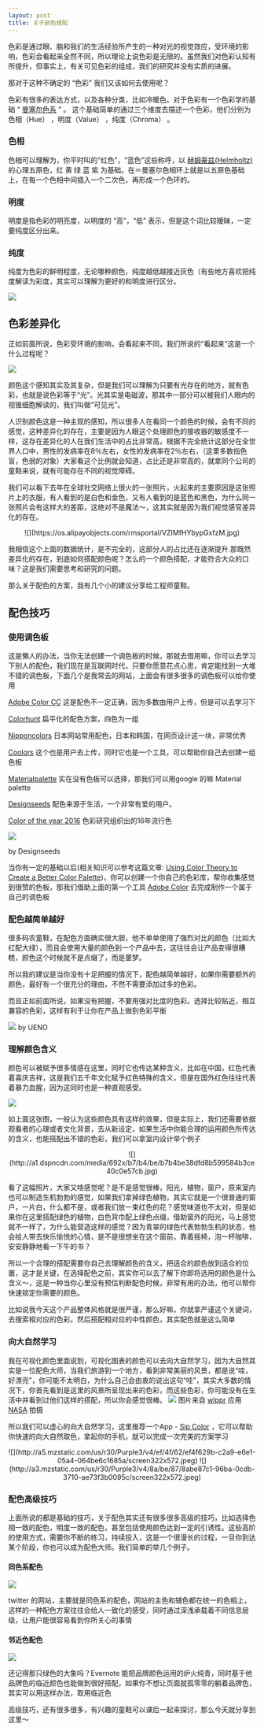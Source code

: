 ```yaml
---
layout: post
title: 关于颜色搭配
---
```

色彩是通过眼、脑和我们的生活经验所产生的一种对光的视觉效应，受环境的影响，色彩会看起来全然不同，所以理论上说色彩是无限的。虽然我们对色彩认知有所提升，但事实上，有关可见色彩的组成，我们的研究并没有实质的进展。

那对于这种不确定的 “色彩” 我们又该如何去使用呢？

色彩有很多的表达方式，以及各种分类，比如冷暖色。对于色彩有一个色彩学的基础 “ [曼塞尔色系](https://zh.wikipedia.org/wiki/%E5%AD%9F%E5%A1%9E%E5%B0%94%E9%A2%9C%E8%89%B2%E7%B3%BB%E7%BB%9F) ” 。 这个基础简单的通过三个维度去描述一个色彩，他们分别为 色相（Hue） ，明度（Value） ，纯度（Chroma）
。

### 色相
   色相可以理解为，你平时叫的“红色”，“蓝色”这些称呼，以 [赫姆豪兹(Helmholtz)](http://www.academia.edu/10294568/The_Young-_Helmholtz_-Maxwell_Theory_of_Color_Vision) 的心理五原色，红 黄 绿 蓝 紫 为基础。在＝曼塞尔色相环上就是以五原色基础上，在每一个色相中间插入一个二次色，再形成一个色环的。

### 明度
   明度是指色彩的明亮度，以明度的 “高”，“低” 表示，但是这个词比较暧昧，一定要纯度区分出来。  

### 纯度
   纯度为色彩的鲜明程度，无论哪种颜色，纯度越低越接近灰色（有些地方喜欢把纯度解读为彩度，其实可以理解为更好的和明度进行区分。

![](https://os.alipayobjects.com/rmsportal/ZUXyJFEliGfhpBd.jpg)

## 色彩差异化

正如前面所说，色彩受环境的影响，会看起来不同，我们所说的“看起来”这是一个什么过程呢？

![](https://os.alipayobjects.com/rmsportal/NeyJrQtzGrEmZxK.png)

颜色这个感知其实及其复杂，但是我们可以理解为只要有光存在的地方，就有色彩，也就是说色彩等于“光”。光其实是电磁波，那其中一部分可以被我们人眼内的视锥细胞解读的，我们叫做“可见光”。

人识别颜色这是一种主观的感知，所以很多人在看同一个颜色的时候，会有不同的感觉，这种差异化的存在，主要是因为人眼这个处理颜色的接收器的敏感度不一样，这存在差异化的人在我们生活中的占比非常高，根据不完全统计这部分在全世界人口中，男性的发病率在8％左右，女性的发病率在2％左右，（这里多数指色盲，色弱的对象）大家看这个比例就会知道，占比还是非常高的，就拿同个公司的童鞋来说，就有可能存在不同的视觉障碍。

我们可以看下去年在全球社交网络上很火的一张照片，火起来的主要原因是这张照片上的衣服，有人看到的是白色和金色，又有人看到的是蓝色和黑色，为什么同一张照片会有这样大的差距，这绝对不是魔法～，这其实就是因为我们视觉感官差异化的存在。

<p style="text-align:center">
![](https://os.alipayobjects.com/rmsportal/VZIMfHYbypGxfzM.jpg)
</p>

我相信这个上面的数据统计，是不完全的，这部分人的占比还在逐渐提升.那既然差异化的存在，到底如何搭配颜色呢？怎么的一个颜色搭配，才能符合大众的口味？这是我们需要思考和研究的问题。

那么关于配色的方案，我有几个小的建议分享给工程师童鞋。

## 配色技巧

### 使用调色板

这是懒人的办法，当你无法创建一个调色板的时候，那就去借用嘛，你可以去学习下别人的配色，我们现在是互联网时代，只要你愿意花点心思，肯定能找到一大堆不错的调色板，下面几个是我常去的网站，上面会有很多很多的调色板可以给你使用

[Adobe Color CC](https://color.adobe.com/zh/explore/newest/)
这是配色不一定正确，因为多数由用户上传，但是可以去学习下

[Colorhunt](http://www.colorhunt.co/)
扁平化的配色方案，四色为一组

[Nipponcolors](http://nipponcolors.com/#gofun)
日本网站常用配色，日本和韩国，在网页设计这一块，非常优秀

[Coolors](https://coolors.co/browser)
这个也是用户去上传，同时它也是一个工具，可以帮助你自己去创建一组色板

[Materialpalette](https://www.materialpalette.com/green/indigo)
实在没有色板可以选择，那我们可以用google 的嘛 Material palette

[Designseeds](https://www.instagram.com/designseeds/)
配色来源于生活，一个非常有爱的用户。

[Color of the year 2016](http://www.pantone.com/color-of-the-year-2016) 色彩研究组织出的16年流行色

![](http://design-seeds.com/palettes/2016_150dpi/FloraTones1_150.png)

by Designseeds

当你有一定的基础以后(相关知识可以参考这篇文章: [Using Color Theory to Create a Better Color Palette](http://www.dtelepathy.com/blog/design/color-theory))，你可以创建一个你自己的色彩库，帮你收集感觉到很赞的色板，那我们借助上面的第一个工具 [Adobe Color](https://color.adobe.com/zh/create/color-wheel/) 去完成制作一个属于自己的调色板


### 配色越简单越好

很多码农童鞋，在配色方面确实很大胆，他不单单使用了强烈对比的颜色（比如大红配大绿），而且会使用大量的颜色到一个产品中去，这往往会让产品变得很糟糕，颜色这个时候就不是点缀了，而是噩梦。

所以我的建议是当你没有十足把握的情况下，配色越简单越好，如果你需要额外的颜色，最好有一个很充分的理由，不然不需要添加过多的色彩。

而且正如前面所说，如果没有把握，不要用强对比度的色彩。选择比较贴近，相互兼容的色彩，这样有利于让你在产品上做到色彩平衡

![](https://d13yacurqjgara.cloudfront.net/users/40433/screenshots/2001240/dribbble.png)
by UENO

### 理解颜色含义

颜色可以被赋予很多情感在这里，同时它也传达某种含义，比如在中国，红色代表着喜庆吉祥，这是我们五千年文化赋予红色特殊的含义，但是在国外红色往往代表着暴力血腥，因为这同时也是一种直观感受。

![](https://os.alipayobjects.com/rmsportal/vgIJAjFfMJLkfxm.png)

如上面这张图，一般认为这些颜色具有这样的效果，但是实际上，我们还需要依据观看者的心理或者文化背景，去从新设定，如果生活中你能合理的运用颜色所传达的含义，也能搭配出不错的色彩，我们可以拿室内设计举个例子

<p style="text-align:center">
![](http://a1.dspncdn.com/media/692x/b7/b4/be/b7b4be38dfd8b599584b3ce40c0e57cb.jpg)
</p>

看了这幅照片，大家又啥感觉呢？是不是感觉很棒，阳光，植物，窗户，原来室内也可以制造生机勃勃的感觉，如果我们拿掉绿色植物，其实它就是一个很普通的窗户，一片白，什么都不是，或者我们放一束红色的花？感觉味道也不太对，但是如果你在这里搭配绿色的植物，白色背巾配上绿色点缀，借助窗外的阳光，马上感觉就不一样了，为什么能营造这样的感觉？因为青翠的绿色代表勃勃生机的状态，他会给人带去快乐愉悦的心情，是不是很想坐在这个窗前，靠着摇椅，泡一杯咖啡，安安静静地看一下午的书？

所以一个合理的搭配需要你自己去理解颜色的含义，把适合的颜色放到适合的位置，这才是关键，在选择配色之前，其实你可以去了解下你即将选用的颜色是什么含义～，这是一种当你心里没有预估判断配色时候，非常有用的办法，他可以帮你快速锁定你需要的颜色。

比如说我今天这个产品整体风格就是很严谨，那么好嘛，你就拿严谨这个关键词，去搜索相对应的色彩。然后搭配相对应的中性颜色，其实配色就是这么简单

### 向大自然学习

我在可视化颜色里面说到，可视化图表的颜色可以去向大自然学习，因为大自然其实是一位配色大师，当我们旅游到一个地方，看到非常美丽的风景，都是说“哇，好漂亮”，你可能不太明白，为什么自己会由衷的说出这句“哇”，其实大多数的情况下，你首先看到是这里的风景所呈现出来的色彩，而这些色彩，你可能没有在生活中并看到过他们这样的搭配，所以你会感觉很棒。
![](https://os.alipayobjects.com/rmsportal/gVIvLbmXdhkmnTI.jpg)
图片来自 [wlppr](http://wlppr.co/) 应用 [NASA](http://www.jpl.nasa.gov/) 拍摄

所以我们可以虚心的向大自然学习，这里推荐一个App - [Sip Color](http://theolabrothers.com/) ，它可以帮助你快速的向大自然取色，拿起你的手机，就可以完成一次完美的方案学习

<p style="text-align:center">
![](http://a5.mzstatic.com/us/r30/Purple3/v4/ef/4f/62/ef4f629b-c2a9-e6e1-05a4-064be6c1685a/screen322x572.jpeg)
![](http://a3.mzstatic.com/us/r30/Purple3/v4/8a/be/87/8abe87c1-96ba-0cdb-3710-ae73f3b0095c/screen322x572.jpeg)
</p>


### 配色高级技巧

上面所说的都是基础的技巧，关于配色其实还有很多很多高级的技巧，比如选择色相一致的配色，明度一致的配色，甚至包括使用颜色达到一定的引诱性。这些高阶的使用方式，需要你不断的练习，持续投入，这是一个很漫长的过程，一旦你到达某个阶段，你也可以成为配色大师。我们简单的举几个例子。

####  同色系配色

![](https://os.alipayobjects.com/rmsportal/mdNdNQEyFQqKfic.png)

twitter 的网站，主要就是同色系的配色，网站的主色和辅色都在统一的色相上，这样的一种配色方案往往会给人一致化的感受，同时通过深浅承载着不同信息层级，让用户能很容易看到你所关心的事情


#### 邻近色配色

![](https://os.alipayobjects.com/rmsportal/IhiQrhulYfFmddp.png)

还记得那只绿色的大象吗？Evernote 能把品牌颜色运用的炉火纯青，同时基于他品牌色的临近颜色也能做到很好搭配，如果你不想让页面就孤零零的躺着品牌色，其实可以用这样办法，取用临近色


高级技巧，还有很多很多，有兴趣的童鞋可以课后一起来探讨，那么今天就分享到这里～
